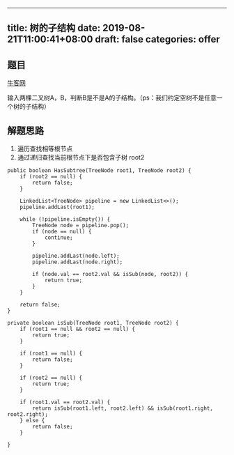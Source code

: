 
---
title: 树的子结构
date: 2019-08-21T11:00:41+08:00
draft: false
categories: offer
---


## 题目

[牛客网](https://www.nowcoder.com/practice/6e196c44c7004d15b1610b9afca8bd88?tpId=13&tqId=11170&rp=1&ru=%2Fta%2Fcoding-interviews&qru=%2Fta%2Fcoding-interviews%2Fquestion-ranking&tPage=1)

输入两棵二叉树A，B，判断B是不是A的子结构。（ps：我们约定空树不是任意一个树的子结构）

## 解题思路

  1. 遍历查找相等根节点
  2. 通过递归查找当前根节点下是否包含子树 root2

```
public boolean HasSubtree(TreeNode root1, TreeNode root2) {
    if (root2 == null) {
        return false;
    }

    LinkedList<TreeNode> pipeline = new LinkedList<>();
    pipeline.addLast(root1);

    while (!pipeline.isEmpty()) {
        TreeNode node = pipeline.pop();
        if (node == null) {
            continue;
        }

        pipeline.addLast(node.left);
        pipeline.addLast(node.right);

        if (node.val == root2.val && isSub(node, root2)) {
            return true;
        }
    }

    return false;
}

private boolean isSub(TreeNode root1, TreeNode root2) {
    if (root1 == null && root2 == null) {
        return true;
    }

    if (root1 == null) {
        return false;
    }

    if (root2 == null) {
        return true;
    }

    if (root1.val == root2.val) {
        return isSub(root1.left, root2.left) && isSub(root1.right, root2.right);
    } else {
        return false;
    }

}
```

